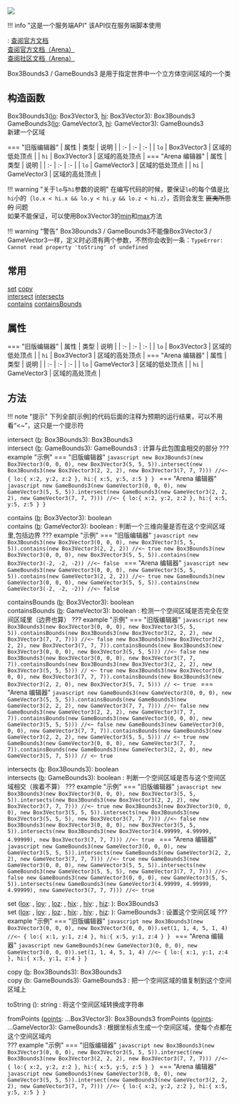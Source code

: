 <a href="https://github.com/qndm"><img src="https://img.shields.io/badge/%E8%B4%A1%E7%8C%AE%E8%80%85-qndm-blue"></img></a>

!!! info "这是一个服务端API"
    该API仅在服务端脚本使用

: [查阅官方文档](https://box3.yuque.com/org-wiki-box3-ev7rl4/guide/iqvnydgzu0zg3nab)  
  [查阅官方文档（Arena）](https://box3.yuque.com/staff-khn556/wupvz3/zpmrz60ybosiiabb)  
  [查阅社区文档（Arena）](https://www.yuque.com/box3lab/api/qcs07pc87u5iyfn7)

<def>Box3Bounds3</def> / <def>GameBounds3</def> 是用于指定世界中一个立方体空间区域的一个类

## 构造函数
<constructor>Box3Bounds3</constructor>([lo](arg): <def>Box3Vector3</def>, [hi](arg): <def>Box3Vector3</def>): <def>Box3Bounds3</def>  
<constructor>GameBounds3</constructor>([lo](arg): <def>GameVector3</def>, [hi](arg): <def>GameVector3</def>): <def>GameBounds3</def>  
新建一个区域

=== "旧版编辑器"
    | 属性 | 类型 | 说明 |
    | :- | :- | :- |
    | `lo` | <def>Box3Vector3</def> | 区域的低处顶点 |
    | `hi` | <def>Box3Vector3</def> | 区域的高处顶点 |
=== "Arena 编辑器"
    | 属性 | 类型 | 说明 |
    | :- | :- | :- |
    | `lo` | <def>GameVector3</def> | 区域的低处顶点 |
    | `hi` | <def>GameVector3</def> | 区域的高处顶点 |

!!! warning "关于`lo`与`hi`参数的说明"
    在编写代码的时候，要保证`lo`的每个值是比`hi`小的（``lo.x < hi.x && lo.y < hi.y && lo.z < hi.z``），否则会发生 ~~匪夷所思的~~ 问题  
    如果不能保证，可以使用<def>Box3Vector3</def>的[<method>min</method>](./Vector3.md#min)和[<method>max</method>](./Vector3.md#max)方法

!!! warning "警告"
    <def>Box3Bounds3</def> / <def>GameBounds3</def>不能像<def>Box3Vector3</def> / <def>GameVector3</def>一样，定义时必须有两个参数，不然你会收到一条：``TypeError: Cannot read property 'toString' of undefined``

## 常用
[<method>set</method>](#set)
[<method>copy</method>](#copy)  
[<method>intersect</method>](#intersect)
[<method>intersects</method>](#intersects)  
[<method>contains</method>](#contains)
[<method>containsBounds</method>](#containsBounds)  

## 属性
=== "旧版编辑器"
    | 属性 | 类型 | 说明 |
    | :- | :- | :- |
    | `lo` | <def>Box3Vector3</def> | 区域的低处顶点 |
    | `hi` | <def>Box3Vector3</def> | 区域的高处顶点 |
=== "Arena 编辑器"
    | 属性 | 类型 | 说明 |
    | :- | :- | :- |
    | `lo` | <def>GameVector3</def> | 区域的低处顶点 |
    | `hi` | <def>GameVector3</def> | 区域的高处顶点 |

## 方法

!!! note "提示"
    下列全部\[示例\]的代码后面的注释为预期的运行结果，可以不用看“<~”，这只是一个提示符

<span anchor="intersect"><method>intersect</method> ([b](arg): <def>Box3Bounds3</def>): <def>Box3Bounds3</def>  
<method>intersect</method> ([b](arg): <def>GameBounds3</def>): <def>GameBounds3</def></span>
:   计算与此包围盒相交的部分
    ??? example "示例"
        === "旧版编辑器"
            ```javascript
            new Box3Bounds3(new Box3Vector3(0, 0, 0), new Box3Vector3(5, 5, 5)).intersect(new Box3Bounds3(new Box3Vector3(2, 2, 2), new Box3Vector3(7, 7, 7))) //<~ { lo:{ x:2, y:2, z:2 }, hi:{ x:5, y:5, z:5 } }
            ```
        === "Arena 编辑器"
            ```javascript
            new GameBounds3(new GameVector3(0, 0, 0), new GameVector3(5, 5, 5)).intersect(new GameBounds3(new GameVector3(2, 2, 2), new GameVector3(7, 7, 7))) //<~ { lo:{ x:2, y:2, z:2 }, hi:{ x:5, y:5, z:5 } }
            ```

<span anchor="contains"><method>contains</method> ([b](arg): <def>Box3Vector3</def>): <def>boolean</def>  
<method>contains</method> ([b](arg): <def>GameVector3</def>): <def>boolean</def></span>
:   判断一个三维向量是否在这个空间区域里,包括边界
    ??? example "示例"
        === "旧版编辑器"
            ```javascript
            new Box3Bounds3(new Box3Vector3(0, 0, 0), new Box3Vector3(5, 5, 5)).contains(new Box3Vector3(2, 2, 2)) //<~ true
            new Box3Bounds3(new Box3Vector3(0, 0, 0), new Box3Vector3(5, 5, 5)).contains(new Box3Vector3(-2, -2, -2)) //<~ false
            ```
        === "Arena 编辑器"
            ```javascript
            new GameBounds3(new GameVector3(0, 0, 0), new GameVector3(5, 5, 5)).contains(new GameVector3(2, 2, 2)) //<~ true
            new GameBounds3(new GameVector3(0, 0, 0), new GameVector3(5, 5, 5)).contains(new GameVector3(-2, -2, -2)) //<~ false
            ```

<span anchor="containsBounds"><method>containsBounds</method> ([b](arg): <def>Box3Vector3</def>): <def>boolean</def></span>  
<span anchor="containsBounds"><method>containsBounds</method> ([b](arg): <def>GameVector3</def>): <def>boolean</def></span>
:   检测一个空间区域是否完全在空间区域里（边界也算）
    ??? example "示例"
        === "旧版编辑器"
            ```javascript
            new Box3Bounds3(new Box3Vector3(0, 0, 0), new Box3Vector3(5, 5, 5)).containsBounds(new Box3Bounds3(new Box3Vector3(2, 2, 2), new Box3Vector3(7, 7, 7))) //<~ false
            new Box3Bounds3(new Box3Vector3(2, 2, 2), new Box3Vector3(7, 7, 7)).containsBounds(new Box3Bounds3(new Box3Vector3(0, 0, 0), new Box3Vector3(5, 5, 5))) //<~ false
            new Box3Bounds3(new Box3Vector3(0, 0, 0), new Box3Vector3(7, 7, 7)).containsBounds(new Box3Bounds3(new Box3Vector3(2, 2, 2), new Box3Vector3(5, 5, 5))) // <~ true
            new Box3Bounds3(new Box3Vector3(0, 0, 0), new Box3Vector3(7, 7, 7)).containsBounds(new Box3Bounds3(new Box3Vector3(2, 2, 0), new Box3Vector3(5, 7, 5))) // <~ true
            ```
        === "Arena 编辑器"
            ```javascript
            new GameBounds3(new GameVector3(0, 0, 0), new GameVector3(5, 5, 5)).containsBounds(new GameBounds3(new GameVector3(2, 2, 2), new GameVector3(7, 7, 7))) //<~ false
            new GameBounds3(new GameVector3(2, 2, 2), new GameVector3(7, 7, 7)).containsBounds(new GameBounds3(new GameVector3(0, 0, 0), new GameVector3(5, 5, 5))) //<~ false
            new GameBounds3(new GameVector3(0, 0, 0), new GameVector3(7, 7, 7)).containsBounds(new GameBounds3(new GameVector3(2, 2, 2), new GameVector3(5, 5, 5))) // <~ true
            new GameBounds3(new GameVector3(0, 0, 0), new GameVector3(7, 7, 7)).containsBounds(new GameBounds3(new GameVector3(2, 2, 0), new GameVector3(5, 7, 5))) // <~ true
            ```

<span anchor="intersects"><method>intersects</method> ([b](arg): <def>Box3Bounds3</def>): <def>boolean</def></span>  
<span anchor="intersects"><method>intersects</method> ([b](arg): <def>GameBounds3</def>): <def>boolean</def></span>
:   判断一个空间区域是否与这个空间区域相交（挨着不算）
    ??? example "示例"
        === "旧版编辑器"
            ```javascript
            new Box3Bounds3(new Box3Vector3(0, 0, 0), new Box3Vector3(5, 5, 5)).intersects(new Box3Bounds3(new Box3Vector3(2, 2, 2), new Box3Vector3(7, 7, 7))) //<~ true
            new Box3Bounds3(new Box3Vector3(0, 0, 0), new Box3Vector3(5, 5, 5)).intersects(new Box3Bounds3(new Box3Vector3(5, 5, 5), new Box3Vector3(7, 7, 7))) //<~ false
            new Box3Bounds3(new Box3Vector3(0, 0, 0), new Box3Vector3(5, 5, 5)).intersects(new Box3Bounds3(new Box3Vector3(4.99999, 4.99999, 4.99999), new Box3Vector3(7, 7, 7))) //<~ true
            ```
        === "Arena 编辑器"
            ```javascript
            new GameBounds3(new GameVector3(0, 0, 0), new GameVector3(5, 5, 5)).intersects(new GameBounds3(new GameVector3(2, 2, 2), new GameVector3(7, 7, 7))) //<~ true
            new GameBounds3(new GameVector3(0, 0, 0), new GameVector3(5, 5, 5)).intersects(new GameBounds3(new GameVector3(5, 5, 5), new GameVector3(7, 7, 7))) //<~ false
            new GameBounds3(new GameVector3(0, 0, 0), new GameVector3(5, 5, 5)).intersects(new GameBounds3(new GameVector3(4.99999, 4.99999, 4.99999), new GameVector3(7, 7, 7))) //<~ true
            ```

<span anchor="set"><method>set</method> ([lox](arg): [](number), [loy](arg): [](number), [loz](arg): [](number), [hix](arg): [](number), [hiy](arg): [](number), [hiz](arg): [](number)): <def>Box3Bounds3</def>  
<method>set</method> ([lox](arg): [](number), [loy](arg): [](number), [loz](arg): [](number), [hix](arg): [](number), [hiy](arg): [](number), [hiz](arg): [](number)): <def>GameBounds3</def></span>
:   设置这个空间区域
    ??? example "示例"
        === "旧版编辑器"
            ```javascript
            new Box3Bounds3(new Box3Vector3(0, 0, 0), new Box3Vector3(0, 0, 0)).set(1, 1, 4, 5, 1, 4) //<~ { lo:{ x:1, y:1, z:4 }, hi:{ x:5, y:1, z:4 } }
            ```
        === "Arena 编辑器"
            ```javascript
            new GameBounds3(new GameVector3(0, 0, 0), new GameVector3(0, 0, 0)).set(1, 1, 4, 5, 1, 4) //<~ { lo:{ x:1, y:1, z:4 }, hi:{ x:5, y:1, z:4 } }
            ```

<span anchor="copy"><method>copy</method> ([b](arg): <def>Box3Bounds3</def>): <def>Box3Bounds3</def>  
<method>copy</method> (b: <def>GameBounds3</def>): <def>GameBounds3</def></span>
:   把一个空间区域的值复制到这个空间区域上

<method>toString</method> (): <def>string</def>
:   将这个空间区域转换成字符串

<staticMethod>fromPoints</staticMethod> ([points](arg): ...<def>Box3Vector3</def>): <def>Box3Bounds3</def>
<staticMethod>fromPoints</staticMethod> ([points](arg): ...<def>GameVector3</def>): <def>GameBounds3</def>
:   根据坐标点生成一个空间区域，使每个点都在这个空间区域内  
    ??? example "示例"
        === "旧版编辑器"
            ```javascript
            new Box3Bounds3(new Box3Vector3(0, 0, 0), new Box3Vector3(5, 5, 5)).intersect(new Box3Bounds3(new Box3Vector3(2, 2, 2), new Box3Vector3(7, 7, 7))) //<~ { lo:{ x:2, y:2, z:2 }, hi:{ x:5, y:5, z:5 } }
            ```
        === "Arena 编辑器"
            ```javascript
            new GameBounds3(new GameVector3(0, 0, 0), new GameVector3(5, 5, 5)).intersect(new GameBounds3(new GameVector3(2, 2, 2), new GameVector3(7, 7, 7))) //<~ { lo:{ x:2, y:2, z:2 }, hi:{ x:5, y:5, z:5 } }
            ```